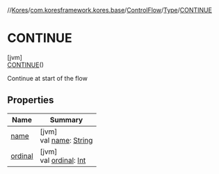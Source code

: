 //[Kores](../../../../../index.md)/[com.koresframework.kores.base](../../../index.md)/[ControlFlow](../../index.md)/[Type](../index.md)/[CONTINUE](index.md)

# CONTINUE

[jvm]\
[CONTINUE](index.md)()

Continue at start of the flow

## Properties

| Name | Summary |
|---|---|
| [name](name.md) | [jvm]<br>val [name](name.md): [String](https://kotlinlang.org/api/latest/jvm/stdlib/kotlin/-string/index.html) |
| [ordinal](ordinal.md) | [jvm]<br>val [ordinal](ordinal.md): [Int](https://kotlinlang.org/api/latest/jvm/stdlib/kotlin/-int/index.html) |
